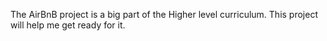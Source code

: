 The AirBnB project is a big part of the Higher level curriculum. This project will help me get ready for it.
